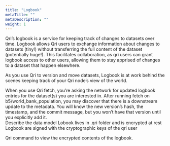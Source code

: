 ```yaml
---
title: "Logbook"
metaTitle: ""
metaDescription: ""
weight: 1
---
```


Qri’s logbook is a service for keeping track of changes to datasets over time.  Logbook allows Qri users to exchange information about changes to datasets (tiny!) without transferring the full content of the dataset (potentially huge!).  This facilitates collaboration, as qri users can grant logbook access to other users, allowing them to stay apprised of changes to a dataset that happen elsewhere.

As you use Qri to version and move datasets, Logbook is at work behind the scenes keeping track of your Qri node’s view of the world.

When you use Qri fetch, you’re asking the network for updated logbook entries for the dataset(s) you are interested in.  After running fetch on b5/world_bank_population, you may discover that there is a downstream update to the metadata.  You will know the new version’s hash, the timestamp, and the commit message, but you won’t have that version until you explicitly add it.  
Describe the data model
Lobook lives in .qri folder and is encrypted at rest
Logbook are signed with the cryptographic keys of the qri user

Qri command to view the encrypted contents of the logbook.
